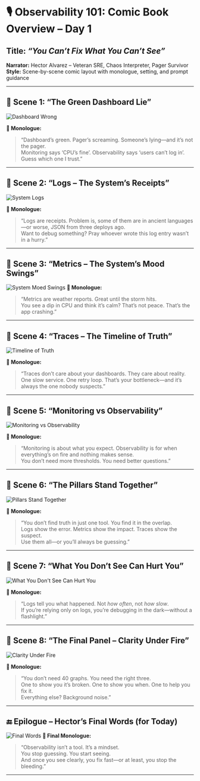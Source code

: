 # 🎙️ Observability 101: Comic Book Overview – Day 1 

## **Title:** *“You Can’t Fix What You Can’t See”*  
**Narrator:** Hector Alvarez – Veteran SRE, Chaos Interpreter, Pager Survivor  
**Style:** Scene-by-scene comic layout with monologue, setting, and prompt guidance  

---

## 🎨 Scene 1: “The Green Dashboard Lie”

![Dashboard Wrong](images/overview-panel-1.png)

**💬 Monologue:**  
> “Dashboard’s green. Pager’s screaming. Someone’s lying—and it’s not the pager.  
> Monitoring says ‘CPU’s fine’. Observability says ‘users can’t log in’. Guess which one I trust.”

---

## 🎨 Scene 2: “Logs – The System’s Receipts”

![System Logs](images/overview-panel-2.png)

**💬 Monologue:**  
> “Logs are receipts. Problem is, some of them are in ancient languages—or worse, JSON from three deploys ago.  
> Want to debug something? Pray whoever wrote this log entry wasn’t in a hurry.”

---

## 🎨 Scene 3: “Metrics – The System’s Mood Swings”

![System Moed Swings](images/overview-panel-3.png)
**💬 Monologue:**  
> “Metrics are weather reports. Great until the storm hits.  
> You see a dip in CPU and think it’s calm? That’s not peace. That’s the app crashing.”

---

## 🎨 Scene 4: “Traces – The Timeline of Truth”

![Timeline of Truth](images/overview-panel-4.png)

**💬 Monologue:**  
> “Traces don’t care about your dashboards. They care about reality.  
> One slow service. One retry loop. That’s your bottleneck—and it’s always the one nobody suspects.”

---

## 🎨 Scene 5: “Monitoring vs Observability”

![Monitoring vs Observability](images/overview-panel-5.png)

**💬 Monologue:**  
> “Monitoring is about what you expect. Observability is for when everything’s on fire and nothing makes sense.  
> You don’t need more thresholds. You need better questions.”

---

## 🎨 Scene 6: “The Pillars Stand Together”

![Pillars Stand Together](images/overview-panel-6.png)

**💬 Monologue:**  
> “You don’t find truth in just one tool. You find it in the overlap.  
> Logs show the error. Metrics show the impact. Traces show the suspect.  
> Use them all—or you’ll always be guessing.”

---

## 🎨 Scene 7: “What You Don’t See Can Hurt You”

![What You Don't See Can Hurt You](images/overview-panel-7.png)

**💬 Monologue:**  
> “Logs tell you what happened. Not *how often*, not *how slow*.  
> If you’re relying only on logs, you’re debugging in the dark—without a flashlight.”

---

## 🎨 Scene 8: “The Final Panel – Clarity Under Fire”

![Clarity Under Fire](images/oveview-panel-8.png)

**💬 Monologue:**  
> “You don’t need 40 graphs. You need the right three.  
> One to show you it’s broken. One to show you when. One to help you fix it.  
> Everything else? Background noise.”

---

## 🔚 Epilogue – Hector’s Final Words (for Today)

![Final Words](images/overview-panel-9.png)
**💬 Final Monologue:**  
> “Observability isn’t a tool. It’s a mindset.  
> You stop guessing. You start seeing.  
> And once you see clearly, you fix fast—or at least, you stop the bleeding.”

---
